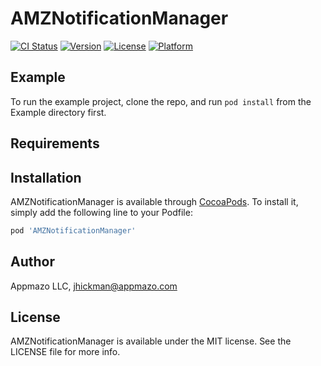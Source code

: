 # AMZNotificationManager

[![CI Status](https://img.shields.io/travis/appmazo/AMZNotificationManager.svg?style=flat)](https://travis-ci.com/appmazo/AMZNotificationManager)
[![Version](https://img.shields.io/cocoapods/v/AMZNotificationManager.svg?style=flat)](https://cocoapods.org/pods/AMZNotificationManager)
[![License](https://img.shields.io/cocoapods/l/AMZNotificationManager.svg?style=flat)](https://cocoapods.org/pods/AMZNotificationManager)
[![Platform](https://img.shields.io/cocoapods/p/AMZNotificationManager.svg?style=flat)](https://cocoapods.org/pods/AMZNotificationManager)

## Example

To run the example project, clone the repo, and run `pod install` from the Example directory first.

## Requirements

## Installation

AMZNotificationManager is available through [CocoaPods](https://cocoapods.org). To install
it, simply add the following line to your Podfile:

```ruby
pod 'AMZNotificationManager'
```

## Author

Appmazo LLC, jhickman@appmazo.com

## License

AMZNotificationManager is available under the MIT license. See the LICENSE file for more info.
